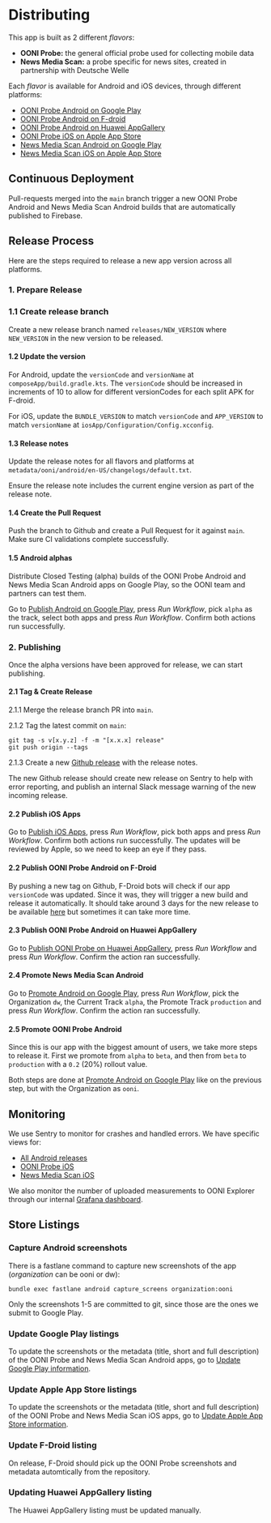 # Distributing

This app is built as 2 different *flavors*:

- **OONI Probe:** the general official probe used for collecting mobile data
- **News Media Scan:** a probe specific for news sites, created in partnership with Deutsche Welle

Each *flavor* is available for Android and iOS devices, through different platforms:

- [OONI Probe Android on Google Play](https://play.google.com/store/apps/details?id=org.openobservatory.ooniprobe)
- [OONI Probe Android on F-droid](https://f-droid.org/en/packages/org.openobservatory.ooniprobe/)
- [OONI Probe Android on Huawei AppGallery](https://appgallery.huawei.com/app/C105911849)
- [OONI Probe iOS on Apple App Store](https://apps.apple.com/us/app/ooni-probe/id1199566366)
- [News Media Scan Android on Google Play](https://play.google.com/store/apps/details?id=com.dw.ooniprobe)
- [News Media Scan iOS on Apple App Store](https://apps.apple.com/us/app/news-media-scan/id6738992797)

## Continuous Deployment

Pull-requests merged into the `main` branch trigger a new OONI Probe Android and News Media Scan
Android builds that are automatically published to Firebase.

## Release Process

Here are the steps required to release a new app version across all platforms.

### 1. Prepare Release

### 1.1 Create release branch

Create a new release branch named `releases/NEW_VERSION` where `NEW_VERSION` in the new version to
be released.

#### 1.2 Update the version

For Android, update the `versionCode` and `versionName` at `composeApp/build.gradle.kts`.
The `versionCode` should be increased in increments of 10 to allow for different versionCodes for
each split APK for F-droid.

For iOS, update the `BUNDLE_VERSION` to match `versionCode` and `APP_VERSION` to match `versionName`
at `iosApp/Configuration/Config.xcconfig`.

#### 1.3 Release notes

Update the release notes for all flavors and platforms at
`metadata/ooni/android/en-US/changelogs/default.txt`.

Ensure the release note includes the current engine version as part of the release note.

#### 1.4 Create the Pull Request

Push the branch to Github and create a Pull Request for it against `main`. Make sure CI validations
complete successfully.

#### 1.5 Android alphas

Distribute Closed Testing (alpha) builds of the OONI Probe Android and News Media Scan Android apps
on Google Play, so the OONI team and partners can test them.

Go to [Publish Android on Google Play](https://github.com/ooni/probe-multiplatform/actions/workflows/publish_android_on_google_play.yml),
press *Run Workflow*, pick `alpha` as the track, select both apps and press *Run Workflow*. Confirm
both actions run successfully.

### 2. Publishing

Once the alpha versions have been approved for release, we can start publishing.

#### 2.1 Tag & Create Release

2.1.1 Merge the release branch PR into `main`.

2.1.2 Tag the latest commit on `main`:

```
git tag -s v[x.y.z] -f -m "[x.x.x] release"
git push origin --tags
```

2.1.3 Create a new [Github release](https://github.com/ooni/probe-multiplatform/releases) with the
release notes.

The new Github release should create new release on Sentry to help with error reporting, and publish
an internal Slack message warning of the new incoming release.

#### 2.2 Publish iOS Apps

Go to [Publish iOS Apps](https://github.com/ooni/probe-multiplatform/actions/workflows/publish_ios.yml),
press *Run Workflow*, pick both apps and press *Run Workflow*. Confirm both actions run
successfully. The updates will be reviewed by Apple, so we need to keep an eye if they pass.

#### 2.2 Publish OONI Probe Android on F-Droid

By pushing a new tag on Github, F-Droid bots will check if our app `versionCode` was updated. Since
it was, they will trigger a new build and release it automatically. It should take around 3 days for
the new release to be available [here](https://f-droid.org/en/packages/org.openobservatory.ooniprobe/)
but sometimes it can take more time.

#### 2.3 Publish OONI Probe Android on Huawei AppGallery

Go to [Publish OONI Probe on Huawei AppGallery](https://github.com/ooni/probe-multiplatform/actions/workflows/publish_android_on_huawei.yml),
press *Run Workflow* and press *Run Workflow*. Confirm the action ran successfully.

#### 2.4 Promote News Media Scan Android

Go to [Promote Android on Google Play](https://github.com/ooni/probe-multiplatform/actions/workflows/promote_android_on_google_play.yml),
press *Run Workflow*, pick the Organization `dw`, the Current Track `alpha`, the Promote Track
`production` and press *Run Workflow*. Confirm the action ran successfully.

#### 2.5 Promote OONI Probe Android

Since this is our app with the biggest amount of users, we take more steps to release it. First we
promote from `alpha` to `beta`, and then from `beta` to `production` with a `0.2` (20%) rollout value.

Both steps are done at [Promote Android on Google Play](https://github.com/ooni/probe-multiplatform/actions/workflows/promote_android_on_google_play.yml)
like on the previous step, but with the Organization as `ooni`.

## Monitoring

We use Sentry to monitor for crashes and handled errors. We have specific views for:
* [All Android releases](https://ooni.sentry.io/issues/?project=4508325642764288&viewId=148098)
* [OONI Probe iOS](https://ooni.sentry.io/issues/?project=4508325650235392&viewId=80423)
* [News Media Scan iOS](https://ooni.sentry.io/issues/?project=4508325650235392&viewId=148094)

We also monitor the number of uploaded measurements to OONI Explorer through our internal
[Grafana dashboard](https://grafana.ooni.org/d/f996246b-e529-420b-b5de-290d5b4e6dd7/ooni-probe-release?orgId=1&var-cnt_value=cnt&var-software_version=1.0&var-test_name=web_connectivity&var-software_name=ooniprobe-android).

## Store Listings

### Capture Android screenshots

There is a fastlane command to capture new screenshots of the app
(*organization* can be ooni or dw):

```
bundle exec fastlane android capture_screens organization:ooni
```

Only the screenshots 1-5 are committed to git, since those are the ones we submit to Google Play.

### Update Google Play listings

To update the screenshots or the metadata (title, short and full description) of the OONI Probe
and News Media Scan Android apps, go to
[Update Google Play information](https://github.com/ooni/probe-multiplatform/actions/workflows/update_google_play.yml).

### Update Apple App Store listings

To update the screenshots or the metadata (title, short and full description) of the OONI Probe
and News Media Scan iOS apps, go to
[Update Apple App Store information](https://github.com/ooni/probe-multiplatform/actions/workflows/update_apple_app_store.yml).

### Update F-Droid listing

On release, F-Droid should pick up the OONI Probe screenshots and metadata automtically from the
repository.

### Updating Huawei AppGallery listing

The Huawei AppGallery listing must be updated manually.
